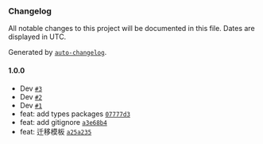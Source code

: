 ### Changelog

All notable changes to this project will be documented in this file. Dates are displayed in UTC.

Generated by [`auto-changelog`](https://github.com/CookPete/auto-changelog).

#### 1.0.0

- Dev [`#3`](https://github.com/binghuis/create-doll/pull/3)
- Dev [`#2`](https://github.com/binghuis/create-doll/pull/2)
- Dev [`#1`](https://github.com/binghuis/create-doll/pull/1)
- feat: add types packages [`07777d3`](https://github.com/binghuis/create-doll/commit/07777d37761efd2acc5355369885554b922c7ad6)
- feat: add gitignore [`a3e68b4`](https://github.com/binghuis/create-doll/commit/a3e68b4e80376e8dcce43d7cfe29c0e40056468b)
- feat: 迁移模板 [`a25a235`](https://github.com/binghuis/create-doll/commit/a25a2358617a52762fa3e3b62faaf38430f6eb54)
